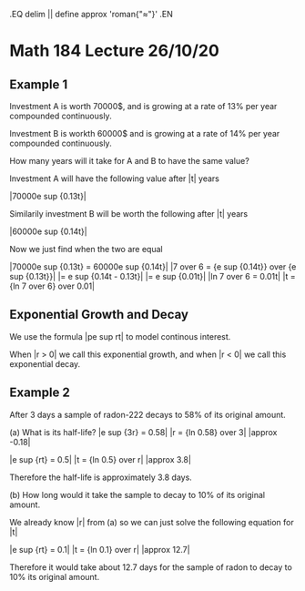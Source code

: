.EQ
delim ||
define approx 'roman{"&#8776;"}'
.EN
# Math 184 Lecture 26/10/20
## Example 1
Investment A is worth 70000$, and is growing at a rate of 13% per year
compounded continuously.

Investment B is workth 60000$ and is growing at a rate of 14% per year
compounded continuously.

How many years will it take for A and B to have the same value?

Investment A will have the following value after |t| years

|70000e sup {0.13t}|

Similarily investment B will be worth the following after |t| years

|60000e sup {0.14t}|

Now we just find when the two are equal

|70000e sup {0.13t} = 60000e sup {0.14t}|
|7 over 6 = {e sup {0.14t}} over {e sup {0.13t}}|
|= e sup {0.14t - 0.13t}|
|= e sup {0.01t}|
|ln 7 over 6 = 0.01t|
|t = {ln 7 over 6} over 0.01|

## Exponential Growth and Decay
We use the formula |pe sup rt| to model continous interest.

When |r > 0| we call this exponential growth, and when |r < 0| we call this
exponential decay.

## Example 2
After 3 days a sample of radon-222 decays to 58% of its original amount.

(a) What is its half-life?
|e sup {3r} = 0.58|
|r = {ln 0.58} over 3|
|approx -0.18|

|e sup {rt} = 0.5|
|t = {ln 0.5} over r|
|approx 3.8|

Therefore the half-life is approximately 3.8 days.

(b) How long would it take the sample to decay to 10% of its original amount.

We already know |r| from (a) so we can just solve the following equation for |t|

|e sup {rt} = 0.1|
|t = {ln 0.1} over r|
|approx 12.7|

Therefore it would take about 12.7 days for the sample of radon to decay to 10%
its original amount.
